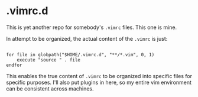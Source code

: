 
# .vimrc.d

This is yet another repo for somebody's `.vimrc` files. This one is mine.

In attempt to be organized, the actual content of the `.vimrc` is just:

```

for file in globpath("$HOME/.vimrc.d", "**/*.vim", 0, 1)
	execute "source " . file
endfor

```

This enables the true content of `.vimrc` to be organized into specific files
for specific purposes. I'll also put plugins in here, so my entire vim
environment can be consistent across machines.
